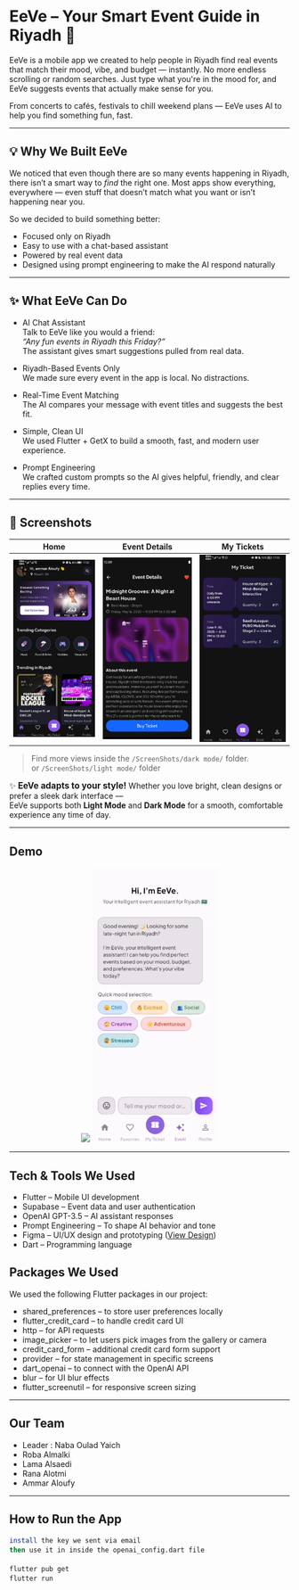 # EeVe – Your Smart Event Guide in Riyadh 🎉

EeVe is a mobile app we created to help people in Riyadh find real events that match their mood, vibe, and budget — instantly. No more endless scrolling or random searches. Just type what you're in the mood for, and EeVe suggests events that actually make sense for you.

From concerts to cafés, festivals to chill weekend plans — EeVe uses AI to help you find something fun, fast.

---

## 💡 Why We Built EeVe

We noticed that even though there are so many events happening in Riyadh, there isn’t a smart way to *find* the right one. Most apps show everything, everywhere — even stuff that doesn’t match what you want or isn’t happening near you.

So we decided to build something better:
- Focused only on Riyadh
- Easy to use with a chat-based assistant
- Powered by real event data
- Designed using prompt engineering to make the AI respond naturally

---

## ✨ What EeVe Can Do

- AI Chat Assistant  
  Talk to EeVe like you would a friend:  
  *“Any fun events in Riyadh this Friday?”*  
  The assistant gives smart suggestions pulled from real data.

- Riyadh-Based Events Only  
  We made sure every event in the app is local. No distractions.

- Real-Time Event Matching  
  The AI compares your message with event titles and suggests the best fit.

- Simple, Clean UI  
  We used Flutter + GetX to build a smooth, fast, and modern user experience.

- Prompt Engineering  
  We crafted custom prompts so the AI gives helpful, friendly, and clear replies every time.

---
## 📸 Screenshots

| Home                                         | Event Details                                             | My Tickets                                                  |
|----------------------------------------------|--------------------------------------------------------|---------------------------------------------------------------|
| ![Home](ScreenShots/Dark%20mode/Home.jpg)     | ![Event Detail](ScreenShots/Dark%20mode/details.png)      | ![My Ticket](ScreenShots/Dark%20mode/My%20Ticket.jpg) |

> Find more views inside the `/ScreenShots/dark mode/` folder.  
> or `/ScreenShots/light mode/` folder

✨ <span style="font-size:1.1em"><strong>EeVe adapts to your style!</strong></span>
Whether you love bright, clean designs or prefer a sleek dark interface —  
EeVe supports both **Light Mode** and **Dark Mode** for a smooth, comfortable experience any time of day.


---

## Demo

<p style="text-align: center;">
  <img src="assets/eeve_demo2.gif" width="45%" />
  <img src="assets/eeve_demo.gif" width="45%" />
</p>

---

##  Tech & Tools We Used

- Flutter – Mobile UI development
- Supabase – Event data and user authentication
- OpenAI GPT-3.5 – AI assistant responses
- Prompt Engineering – To shape AI behavior and tone
- Figma – UI/UX design and prototyping ([View Design](https://www.figma.com/your-figma-link-here))
- Dart – Programming language

##  Packages We Used

We used the following Flutter packages in our project:

- shared_preferences – to store user preferences locally
- flutter_credit_card – to handle credit card UI
- http – for API requests
- image_picker – to let users pick images from the gallery or camera
- credit_card_form – additional credit card form support
- provider – for state management in specific screens
- dart_openai – to connect with the OpenAI API
- blur – for UI blur effects
- flutter_screenutil – for responsive screen sizing


---

##  Our Team

- Leader : Naba Oulad Yaich
- Roba Almalki 
- Lama Alsaedi 
- Rana Alotmi 
- Ammar Aloufy 

---

##  How to Run the App

```bash
install the key we sent via email 
then use it in inside the openai_config.dart file 

flutter pub get
flutter run